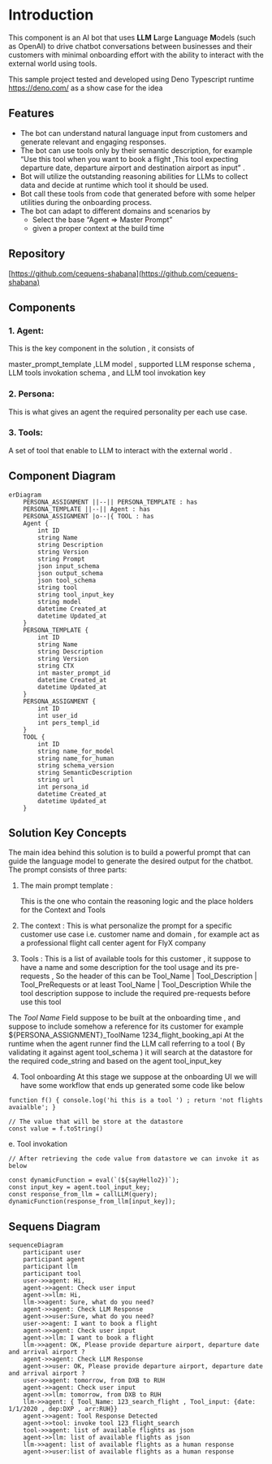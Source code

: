 # Introduction

This component is an AI bot that uses **LLM** **L**arge **L**anguage **M**odels (such as OpenAI) to drive chatbot conversations between businesses and their customers with minimal onboarding effort with the ability to interact with the external world using tools. 

This sample project tested and developed using Deno Typescript runtime https://deno.com/ as a show case for the idea
## Features

- The bot can understand natural language input from customers and generate relevant and engaging responses.
- The bot can use tools only by their semantic description, for example “Use this tool when you want to book a flight ,This tool expecting departure date, departure airport and destination airport as input” .
- Bot will utilize the outstanding reasoning abilities for LLMs to collect data and decide at runtime which tool it should be used.
- Bot call these tools from code that generated before with some helper utilities during the onboarding process.
- The bot can adapt to different domains and scenarios by
    - Select the base “Agent ⇒ Master Prompt”
    - given a proper context at the build time

## Repository

[https://github.com/cequens-shabana](https://github.com/cequens-shabana)

## Components

### 1. Agent:

This is the key component in the solution , it consists of 

master_prompt_template ,LLM model , supported LLM response schema , LLM tools invokation schema , and LLM tool invokation key 

### 2. Persona:

This is what gives an agent the required personality per each use case.

### 3. Tools:

A set of tool that enable to LLM to interact with the external world .

## Component Diagram

```mermaid
erDiagram
    PERSONA_ASSIGNMENT ||--|| PERSONA_TEMPLATE : has
    PERSONA_TEMPLATE ||--|| Agent : has
    PERSONA_ASSIGNMENT |o--|{ TOOL : has
    Agent {
        int ID
        string Name
        string Description
        string Version
        string Prompt
        json input_schema
        json output_schema
        json tool_schema
        string tool
        string tool_input_key
        string model
        datetime Created_at
        datetime Updated_at
    }
    PERSONA_TEMPLATE {
        int ID
        string Name
        string Description
        string Version
        string CTX
        int master_prompt_id
        datetime Created_at
        datetime Updated_at
    }
    PERSONA_ASSIGNMENT {
        int ID
        int user_id
        int pers_templ_id
    }
    TOOL {
        int ID
        string name_for_model
        string name_for_human
        string schema_version
        string SemanticDescription
        string url 
        int persona_id 
        datetime Created_at 
        datetime Updated_at 
    }
```

## Solution Key Concepts

The main idea behind this solution is to build a powerful prompt that can guide the language model to generate the desired output for the chatbot. The prompt consists of three parts:

1. The main prompt template :
    
    This is the one who contain the reasoning logic and the place holders for the Context and Tools 
    
2. The context :
This is what personalize the prompt for a specific customer use case i.e. customer name and domain , for example act as a professional flight call center agent for FlyX company
3. Tools :
This is a list of available tools for this customer , it suppose to have a name and some description for the tool usage and its pre-requests , So the header of this  can be
Tool_Name | Tool_Description | Tool_PreRequests
or at least 
Tool_Name | Tool_Description 
While the tool description suppose to include the required pre-requests before use this tool  

The *Tool Name* Field suppose to be built at the onboarding time , and suppose to include somehow a reference for its customer for example 
${PERSONA_ASSIGNMENT}_ToolName
1234_flight_booking_api
At the runtime when the agent runner find the LLM call referring to a tool ( By validating it against agent tool_schema ) it will search at the datastore for the required code_string and based on the agent tool_input_key 

4. Tool onboarding 
At this stage we suppose at the onboarding UI we will have some workflow that ends up generated some code like below 

```tsx
function f() { console.log('hi this is a tool ') ; return 'not flights avaialble'; }

// The value that will be store at the datastore 
const value = f.toString()
```

e. Tool invokation 

```tsx
// After retrieving the code value from datastore we can invoke it as below 

const dynamicFunction = eval(`(${sayHello2})`);
const input_key = agent.tool_input_key;
const response_from_llm = callLLM(query);
dynamicFunction(response_from_llm[input_key]);
```

## Sequens Diagram

```mermaid
sequenceDiagram
    participant user
    participant agent
    participant llm
    participant tool
    user->>agent: Hi, 
    agent->>agent: Check user input
    agent->>llm: Hi, 
    llm->>agent: Sure, what do you need?
    agent->>agent: Check LLM Response 
    agent->>user:Sure, what do you need?
    user->>agent: I want to book a flight
    agent->>agent: Check user input
    agent->>llm: I want to book a flight
    llm->>agent: OK, Please provide departure airport, departure date and arrival airport ?
    agent->>agent: Check LLM Response 
    agent->>user: OK, Please provide departure airport, departure date and arrival airport ?
    user->>agent: tomorrow, from DXB to RUH
    agent->>agent: Check user input
    agent->>llm: tomorrow, from DXB to RUH
    llm->>agent: { Tool_Name: 123_search_flight , Tool_input: {date: 1/1/2020 , dep:DXP , arr:RUH}}
    agent->>agent: Tool Response Detected 
    agent->>tool: invoke tool 123_flight_search
    tool->>agent: list of available flights as json
    agent->>llm: list of available flights as json
    llm->>agent: list of available flights as a human response 
    agent->>user:list of available flights as a human response
```